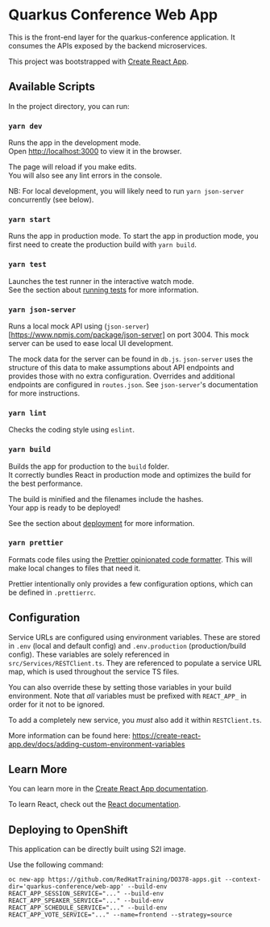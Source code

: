 # Quarkus Conference Web App

This is the front-end layer for the quarkus-conference application.
It consumes the APIs exposed by the backend microservices.

This project was bootstrapped with [Create React App](https://github.com/facebook/create-react-app).

## Available Scripts

In the project directory, you can run:

### `yarn dev`

Runs the app in the development mode.<br />
Open [http://localhost:3000](http://localhost:3000) to view it in the browser.

The page will reload if you make edits.<br />
You will also see any lint errors in the console.

NB: For local development, you will likely need to run `yarn json-server` concurrently (see below).

### `yarn start`

Runs the app in production mode.
To start the app in production mode, you first need to create the production build with `yarn build`.

### `yarn test`

Launches the test runner in the interactive watch mode.<br />
See the section about [running tests](https://facebook.github.io/create-react-app/docs/running-tests) for more information.

### `yarn json-server`

Runs a local mock API using (`json-server`)[https://www.npmjs.com/package/json-server] on port 3004. This mock server can be used to ease local UI development.

The mock data for the server can be found in `db.js`. `json-server` uses the structure of this data to make assumptions about API endpoints and provides those with no extra configuration. Overrides and additional endpoints are configured in `routes.json`. See `json-server`'s documentation for more instructions.

### `yarn lint`

Checks the coding style using `eslint`.

### `yarn build`

Builds the app for production to the `build` folder.<br />
It correctly bundles React in production mode and optimizes the build for the best performance.

The build is minified and the filenames include the hashes.<br />
Your app is ready to be deployed!

See the section about [deployment](https://facebook.github.io/create-react-app/docs/deployment) for more information.

### `yarn prettier`

Formats code files using the [Prettier opinionated code formatter](https://prettier.io). This will make local changes to files that need it.

Prettier intentionally only provides a few configuration options, which can be defined in `.prettierrc`.

## Configuration

Service URLs are configured using environment variables. These are stored in `.env` (local and default config) and `.env.production` (production/build config).
These variables are solely referenced in `src/Services/RESTClient.ts`. They are referenced to populate a service URL map, which is used throughout the service TS files.

You can also override these by setting those variables in your build environment. Note that _all_ variables must be prefixed with `REACT_APP_` in order for it not to be ignored.

To add a completely new service, you _must_ also add it within `RESTClient.ts`.

More information can be found here: https://create-react-app.dev/docs/adding-custom-environment-variables

## Learn More

You can learn more in the [Create React App documentation](https://facebook.github.io/create-react-app/docs/getting-started).

To learn React, check out the [React documentation](https://reactjs.org/).

## Deploying to OpenShift

This application can be directly built using S2I image.

Use the following command:

    oc new-app https://github.com/RedHatTraining/DO378-apps.git --context-dir='quarkus-conference/web-app' --build-env REACT_APP_SESSION_SERVICE="..." --build-env REACT_APP_SPEAKER_SERVICE="..." --build-env REACT_APP_SCHEDULE_SERVICE="..." --build-env REACT_APP_VOTE_SERVICE="..." --name=frontend --strategy=source

